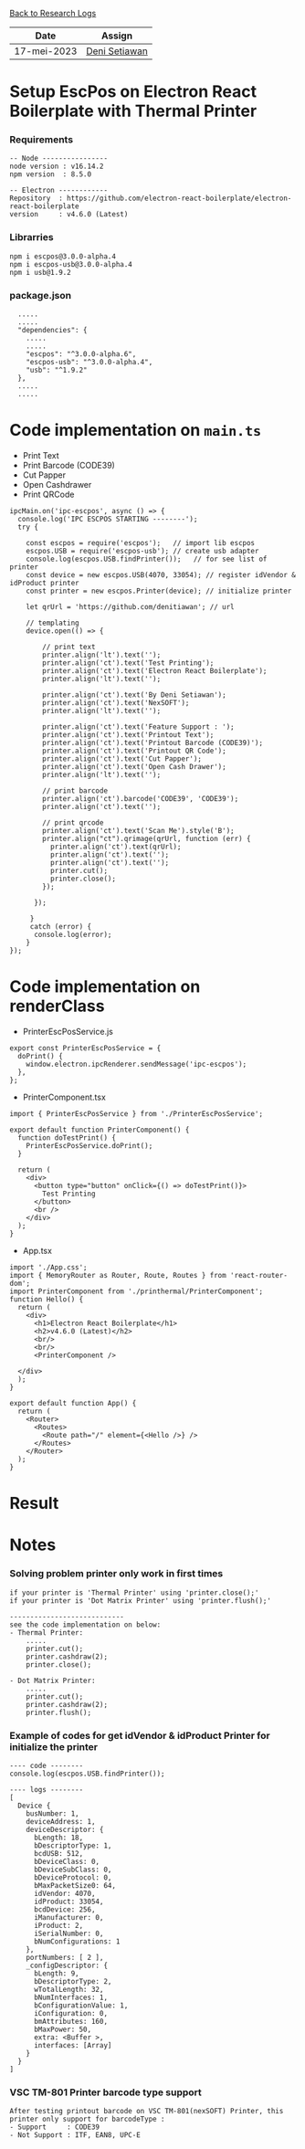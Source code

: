 [Back to Research Logs](https://github.com/denitiawan/research-electron-react-boilerplate-printthermal/blob/main/research-logs.md)

|Date|Assign|
|--|--|
|17-mei-2023|[Deni Setiawan](https://github.com/denitiawan)|
# Setup EscPos on Electron React Boilerplate with Thermal Printer


### Requirements
```
-- Node ----------------
node version : v16.14.2 
npm version  : 8.5.0

-- Electron ------------
Repository  : https://github.com/electron-react-boilerplate/electron-react-boilerplate
version     : v4.6.0 (Latest)
```

### Librarries
```
npm i escpos@3.0.0-alpha.4
npm i escpos-usb@3.0.0-alpha.4
npm i usb@1.9.2
```

### package.json
```
  .....
  .....
  "dependencies": {    
    .....
    .....
    "escpos": "^3.0.0-alpha.6",
    "escpos-usb": "^3.0.0-alpha.4",    
    "usb": "^1.9.2"
  },
  .....
  .....
```

#  Code implementation on `main.ts`
- Print Text
- Print Barcode (CODE39)
- Cut Papper
- Open Cashdrawer
- Print QRCode

```
ipcMain.on('ipc-escpos', async () => {
  console.log('IPC ESCPOS STARTING --------');
  try {  
   
    const escpos = require('escpos');   // import lib escpos            
    escpos.USB = require('escpos-usb'); // create usb adapter        
    console.log(escpos.USB.findPrinter());   // for see list of printer        
    const device = new escpos.USB(4070, 33054); // register idVendor & idProduct printer        
    const printer = new escpos.Printer(device); // initialize printer       
      
    let qrUrl = 'https://github.com/denitiawan'; // url
   
    // templating
    device.open(() => {      
        
        // print text
        printer.align('lt').text('');
        printer.align('ct').text('Test Printing');
        printer.align('ct').text('Electron React Boilerplate');
        printer.align('lt').text('');

        printer.align('ct').text('By Deni Setiawan');
        printer.align('ct').text('NexSOFT');                
        printer.align('lt').text('');

        printer.align('ct').text('Feature Support : ');
        printer.align('ct').text('Printout Text');
        printer.align('ct').text('Printout Barcode (CODE39)');
        printer.align('ct').text('Printout QR Code');
        printer.align('ct').text('Cut Papper');
        printer.align('ct').text('Open Cash Drawer');                
        printer.align('lt').text('');       
        
        // print barcode
        printer.align('ct').barcode('CODE39', 'CODE39'); 
        printer.align('ct').text('');
        
        // print qrcode
        printer.align('ct').text('Scan Me').style('B');
        printer.align("ct").qrimage(qrUrl, function (err) { 
          printer.align('ct').text(qrUrl);  
          printer.align('ct').text('');
          printer.align('ct').text('');
          printer.cut(); 
          printer.close(); 
        });
    
      });            

     }
     catch (error) {    
      console.log(error);
    }    
});

```

#  Code implementation on renderClass
- PrinterEscPosService.js
```
export const PrinterEscPosService = {
  doPrint() {    
    window.electron.ipcRenderer.sendMessage('ipc-escpos');    
  },
};
```

- PrinterComponent.tsx
```
import { PrinterEscPosService } from './PrinterEscPosService';

export default function PrinterComponent() {
  function doTestPrint() {    
    PrinterEscPosService.doPrint();
  }

  return (
    <div>
      <button type="button" onClick={() => doTestPrint()}>
        Test Printing
      </button>
      <br />      
    </div>
  );
}

```
- App.tsx
```
import './App.css';
import { MemoryRouter as Router, Route, Routes } from 'react-router-dom';
import PrinterComponent from './printhermal/PrinterComponent';
function Hello() {
  return (
    <div>      
      <h1>Electron React Boilerplate</h1>
      <h2>v4.6.0 (Latest)</h2>
      <br/>      
      <br/>      
      <PrinterComponent />            
      
  </div>
  );
}

export default function App() {
  return (
    <Router>
      <Routes>
        <Route path="/" element={<Hello />} />
      </Routes>
    </Router>
  );
}

```


#  Result



# Notes
### Solving problem printer only work in first times
```
if your printer is 'Thermal Printer' using 'printer.close();'
if your printer is 'Dot Matrix Printer' using 'printer.flush();'

----------------------------
see the code implementation on below:
- Thermal Printer:
    .....
    printer.cut(); 
    printer.cashdraw(2);
    printer.close();        
        
- Dot Matrix Printer:
    .....
    printer.cut(); 
    printer.cashdraw(2);
    printer.flush();                    
```
###  Example of codes for get idVendor & idProduct Printer for initialize  the printer
```
---- code --------
console.log(escpos.USB.findPrinter());

---- logs --------
[
  Device {
    busNumber: 1,
    deviceAddress: 1,
    deviceDescriptor: {
      bLength: 18,
      bDescriptorType: 1,
      bcdUSB: 512,
      bDeviceClass: 0,
      bDeviceSubClass: 0,
      bDeviceProtocol: 0,
      bMaxPacketSize0: 64,
      idVendor: 4070,
      idProduct: 33054,
      bcdDevice: 256,
      iManufacturer: 0,
      iProduct: 2,
      iSerialNumber: 0,
      bNumConfigurations: 1
    },
    portNumbers: [ 2 ],
    _configDescriptor: {
      bLength: 9,
      bDescriptorType: 2,
      wTotalLength: 32,
      bNumInterfaces: 1,
      bConfigurationValue: 1,
      iConfiguration: 0,
      bmAttributes: 160,
      bMaxPower: 50,
      extra: <Buffer >,
      interfaces: [Array]
    }
  }
]
```
### VSC TM-801 Printer barcode type support
```
After testing printout barcode on VSC TM-801(nexSOFT) Printer, this printer only support for barcodeType :
- Support     : CODE39
- Not Support : ITF, EAN8, UPC-E
```



